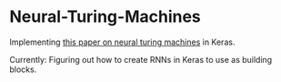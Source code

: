 # Neural-Turing-Machines

Implementing [this paper on neural turing machines](https://arxiv.org/pdf/1410.5401.pdf) in Keras.


Currently: Figuring out how to create RNNs in Keras to use as building blocks.
